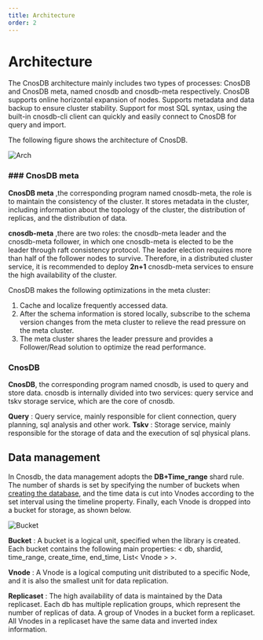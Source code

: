 ```yaml
---
title: Architecture
order: 2
---
```


# Architecture

The CnosDB architecture mainly includes two types of processes: CnosDB and CnosDB meta, named cnosdb and cnosdb-meta respectively. CnosDB supports online horizontal expansion of nodes. Supports metadata and data backup to ensure cluster stability. Support for most SQL syntax, using the built-in cnosdb-cli client can quickly and easily connect to CnosDB for query and import.

The following figure shows the architecture of CnosDB.

![Arch](/_static/img/arch.png)

### ### CnosDB meta 
**CnosDB meta** ,the corresponding program named cnosdb-meta, the role is to maintain the consistency of the cluster. It stores metadata in the cluster, including information about the topology of the cluster, the distribution of replicas, and the distribution of data.

**cnosdb-meta** ,there are two roles: the cnosdb-meta leader and the cnosdb-meta follower, in which one cnosdb-meta is elected to be the leader through raft consistency protocol. The leader election requires more than half of the follower nodes to survive. Therefore, in a distributed cluster service, it is recommended to deploy **2n+1** cnosdb-meta services to ensure the high availability of the cluster.

CnosDB makes the following optimizations in the meta cluster:
 1. Cache and localize frequently accessed data. 
 2. After the schema information is stored locally, subscribe to the schema version changes from the meta cluster to relieve the read pressure on the meta cluster.
 3. The meta cluster shares the leader pressure and provides a Follower/Read solution to optimize the read performance.

### CnosDB
**CnosDB**, the corresponding program named cnosdb, is used to query and store data. cnosdb is internally divided into two services: query service and tskv storage service, which are the core of cnosdb.

**Query** : Query service, mainly responsible for client connection, query planning, sql analysis and other work.
**Tskv** : Storage service, mainly responsible for the storage of data and the execution of sql physical plans.

## Data management
In Cnosdb, the data management adopts the **DB+Time_range** shard rule. The number of shards is set by specifying the number of buckets when [creating the database](../../reference/sql.md#create-database), and the time data is cut into Vnodes according to the set interval using the timeline property. Finally, each Vnode is dropped into a bucket for storage, as shown below.

![Bucket](/_static/img/buket.jpg)

**Bucket** : A bucket is a logical unit, specified when the library is created. Each bucket contains the following main properties: < db, shardid, time_range, create_time, end_time, List< Vnode > >. 

**Vnode** : A Vnode is a logical computing unit distributed to a specific Node, and it is also the smallest unit for data replication. 

**Replicaset** : The high availability of data is maintained by the Data replicaset. Each db has multiple replication groups, which represent the number of replicas of data. A group of Vnodes in a bucket form a replicaset. All Vnodes in a replicaset have the same data and inverted index information.
